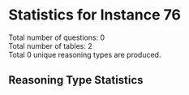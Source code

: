 # Statistics for Instance 76<br/>
Total number of questions: 0<br/>
Total number of tables: 2<br/>
Total 0 unique reasoning types are produced.<br/>
## Reasoning Type Statistics<br/>
